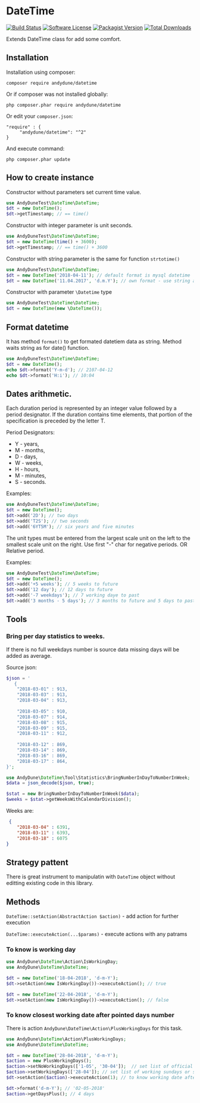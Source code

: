 # DateTime

[![Build Status](https://travis-ci.org/AndyDune/DateTime.svg?branch=master)](https://travis-ci.org/AndyDune/DateTime)
[![Software License](https://img.shields.io/badge/license-MIT-brightgreen.svg?style=flat-square)](LICENSE)
[![Packagist Version](https://img.shields.io/packagist/v/andydune/datetime.svg?style=flat-square)](https://packagist.org/packages/andydune/datetime)
[![Total Downloads](https://img.shields.io/packagist/dt/andydune/datetime.svg?style=flat-square)](https://packagist.org/packages/andydune/datetime)


Extends DateTime class for add some comfort.

Installation
------------

Installation using composer:

```
composer require andydune/datetime
```
Or if composer was not installed globally:
```
php composer.phar require andydune/datetime
```
Or edit your `composer.json`:
```
"require" : {
     "andydune/datetime": "^2"
}

```
And execute command:
```
php composer.phar update
```

How to create instance
------------

Constructor without parameters set current time value.
```php
use AndyDuneTest\DateTime\DateTime;
$dt = new DateTime();
$dt->getTimestamp; // == time()
``` 

Constructor with integer parameter is unit seconds.
```php
use AndyDuneTest\DateTime\DateTime;
$dt = new DateTime(time() + 3600);
$dt->getTimestamp; // == time() + 3600
``` 

Constructor with string parameter is the same for function `strtotime()`
```php
use AndyDuneTest\DateTime\DateTime;
$dt = new DateTime('2018-04-11'); // default format is mysql datetime
$dt = new DateTime('11.04.2017', 'd.m.Y'); // own format - use string as for date() function
``` 

Constructor with parameter `\Datetime` type
```php
use AndyDuneTest\DateTime\DateTime;
$dt = new DateTime(new \DateTime());
``` 

Format datetime
------------

It has method `format()` to get formated datetiem data as string. Method waits string as for date() function.
```php
use AndyDuneTest\DateTime\DateTime;
$dt = new DateTime();
echo $dt->format('Y-m-d'); // 2107-04-12
echo $dt->format('H:i'); // 10:04
```


Dates arithmetic.
------------

Each duration period is represented by an integer value followed by a period designator. 
If the duration contains time elements, that portion of the specification is preceded by the letter T.

Period Designators: 
- Y - years, 
- M - months, 
- D - days, 
- W - weeks, 
- H - hours, 
- M - minutes, 
- S - seconds.

Examples: 

```php
use AndyDuneTest\DateTime\DateTime;
$dt = new DateTime();
$dt->add('2D'); // two days
$dt->add('T2S'); // two seconds
$dt->add('6YT5M'); // six years and five minutes
``` 


The unit types must be entered from the largest scale unit on the left to the smallest scale unit on the right.
Use first "-" char for negative periods. OR Relative period.

Examples:

```php
use AndyDuneTest\DateTime\DateTime;
$dt = new DateTime();
$dt->add('+5 weeks'); // 5 weeks to future
$dt->add('12 day'); // 12 days to future
$dt->add('-7 weekdays'); // 7 working daye to past
$dt->add('3 months - 5 days'); // 3 months to future and 5 days to past
``` 


Tools
------------

### Bring per day statistics to weeks.

If there is no full weekdays number is source data missing days will be added as average.  

Source json:

```php
$json = '
   {
    "2018-03-01" : 913,
    "2018-03-03" : 913,
    "2018-03-04" : 913,
    
    "2018-03-05" : 910,
    "2018-03-07" : 914,
    "2018-03-08" : 915,
    "2018-03-09" : 915,
    "2018-03-11" : 912,
    
    "2018-03-12" : 869,
    "2018-03-14" : 869,
    "2018-03-16" : 869,
    "2018-03-17" : 864,
}';

```

```php
use AndyDune\DateTime\Tool\Statistics\BringNumberInDayToNumberInWeek;
$data = json_decode($json, true);

$stat = new BringNumberInDayToNumberInWeek($data);
$weeks = $stat->getWeeksWithCalendarDivision();

```

Weeks are:

```json
 {
    "2018-03-04" : 6391,
    "2018-03-11" : 6393,
    "2018-03-18" : 6075
}
```

Strategy pattent
------------
There is great instrument to manipulatin with `DateTime` object without editting existing code in this library.

## Methods

`DateTime::setAction(AbstractAction $action)` - add action for further execution

`DateTime::executeAction(...$params)` - execute actions with any patrams


### To know is working day

```php
use AndyDune\DateTime\Action\IsWorkingDay;
use AndyDune\DateTime\DateTime;

$dt = new DateTime('18-04-2018', 'd-m-Y');
$dt->setAction(new IsWorkingDay())->executeAction(); // true

$dt = new DateTime('22-04-2018', 'd-m-Y');
$dt->setAction(new IsWorkingDay())->executeAction(); // false
```

### To know closest working date after pointed days number

There is action `AndyDune\DateTime\Action\PlusWorkingDays` for this task.

```php
use AndyDune\DateTime\Action\PlusWorkingDays;
use AndyDune\DateTime\DateTime;

$dt = new DateTime('28-04-2018', 'd-m-Y');
$action = new PlusWorkingDays();
$action->setNoWorkingDays(['1-05', '30-04']);  // set list of official holidays 
$action->setWorkingDays(['28-04']); // set list of working sundays or saturdays
$dt->setAction($action)->executeAction(1); // to know working date after 1 day

$dt->format('d-m-Y'); // '02-05-2018'
$action->getDaysPlus(); // 4 days
```
